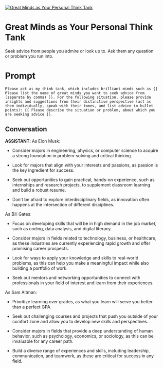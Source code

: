 
[![Great Minds as Your Personal Think Tank](https://flow-prompt-covers.s3.us-west-1.amazonaws.com/icon/minimalist/mini_13.png)]()
# Great Minds as Your Personal Think Tank 
Seek advice from people you admire or look up to. Ask them any question or problem you run into.

# Prompt

```
Please act as my think tank, which includes brilliant minds such as {{ Please list the name of great minds you want to seek advice from (separate by comma) }}. For the following situation, please provide insights and suggestions from their distinctive perspective (act as them individually, speak with their tones, and list advice in bullet points): {{ Please describe the situation or problem, about which you are seeking advice }}.
```

## Conversation

**ASSISTANT**: As Elon Musk:



- Consider majors in engineering, physics, or computer science to acquire a strong foundation in problem-solving and critical thinking. 

- Look for majors that align with your interests and passions, as passion is the key ingredient for success.

- Seek out opportunities to gain practical, hands-on experience, such as internships and research projects, to supplement classroom learning and build a robust resume.

- Don't be afraid to explore interdisciplinary fields, as innovation often happens at the intersection of different disciplines.



As Bill Gates:



- Focus on developing skills that will be in high demand in the job market, such as coding, data analysis, and digital literacy.

- Consider majors in fields related to technology, business, or healthcare, as these industries are currently experiencing rapid growth and offer promising career prospects.

- Look for ways to apply your knowledge and skills to real-world problems, as this can help you make a meaningful impact while also building a portfolio of work.

- Seek out mentors and networking opportunities to connect with professionals in your field of interest and learn from their experiences.



As Sam Altman:



- Prioritize learning over grades, as what you learn will serve you better than a perfect GPA.

- Seek out challenging courses and projects that push you outside of your comfort zone and allow you to develop new skills and perspectives.

- Consider majors in fields that provide a deep understanding of human behavior, such as psychology, economics, or sociology, as this can be invaluable for any career path.

- Build a diverse range of experiences and skills, including leadership, communication, and teamwork, as these are critical for success in any field.


